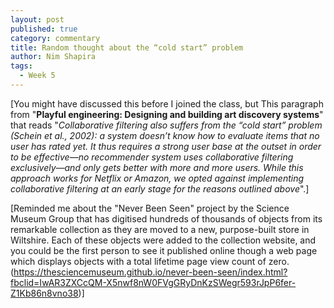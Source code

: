 ```yaml
---
layout: post
published: true
category: commentary
title: Random thought about the “cold start” problem
author: Nim Shapira
tags:
  - Week 5
---
```


[You might have discussed this before I joined the class, but This paragraph from "**Playful engineering: Designing and building art discovery systems**" that reads "_Collaborative filtering also suffers from the “cold start” problem (Schein et al., 2002): a system doesn’t know how to evaluate items that no user has rated yet. It thus requires a strong user base at the outset in order to be effective—no recommender system uses collaborative filtering exclusively—and only gets better with more and more users. While this approach works for Netflix or Amazon, we opted against implementing collaborative filtering at an early stage for the reasons outlined above_".]

[Reminded me about the "Never Been Seen" project by the Science Museum Group that has digitised hundreds of thousands of objects from its remarkable collection as they are moved to a new, purpose-built store in Wiltshire. Each of these objects were added to the collection website, and you could be the first person to see it published online though a web page which displays objects with a total lifetime page view count of zero. (https://thesciencemuseum.github.io/never-been-seen/index.html?fbclid=IwAR3ZXCcQM-X5nwf8nW0FVgGRyDnKzSWegr593rJpP6fer-Z1Kb86n8vno38)]

